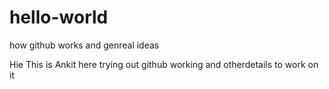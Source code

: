 # hello-world
how github works and genreal ideas

Hie This is Ankit here trying out github working and otherdetails to work on it
